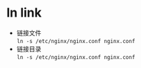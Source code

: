 # ln link
- 链接文件  
```ln -s /etc/nginx/nginx.conf nginx.conf```
- 链接目录  
```ln -s /etc/nginx/nginx.conf nginx.conf```